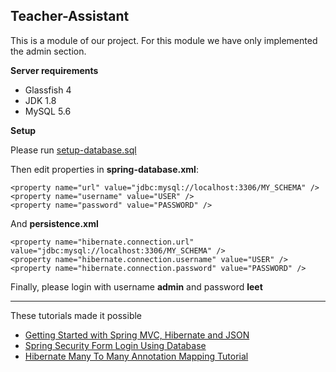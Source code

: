 ## Teacher-Assistant

This is a module of our project. For this module we have only implemented the admin section.

**Server requirements**

 * Glassfish 4
 * JDK 1.8
 * MySQL 5.6

**Setup**

Please run [setup-database.sql](setup-database.sql)

Then edit properties in **spring-database.xml**:

    <property name="url" value="jdbc:mysql://localhost:3306/MY_SCHEMA" />
    <property name="username" value="USER" />
    <property name="password" value="PASSWORD" />
    
And **persistence.xml**

    <property name="hibernate.connection.url" value="jdbc:mysql://localhost:3306/MY_SCHEMA" />
    <property name="hibernate.connection.username" value="USER" />
    <property name="hibernate.connection.password" value="PASSWORD" />

Finally, please login with username **admin** and password **leet**

***

These tutorials made it possible

* [Getting Started with Spring MVC, Hibernate and JSON](https://confluence.jetbrains.com/display/IntelliJIDEA/Getting+Started+with+Spring+MVC,+Hibernate+and+JSON)
* [Spring Security Form Login Using Database](http://www.mkyong.com/spring-security/spring-security-form-login-using-database/)
* [Hibernate Many To Many Annotation Mapping Tutorial](http://viralpatel.net/blogs/hibernate-many-to-many-annotation-mapping-tutorial/)
